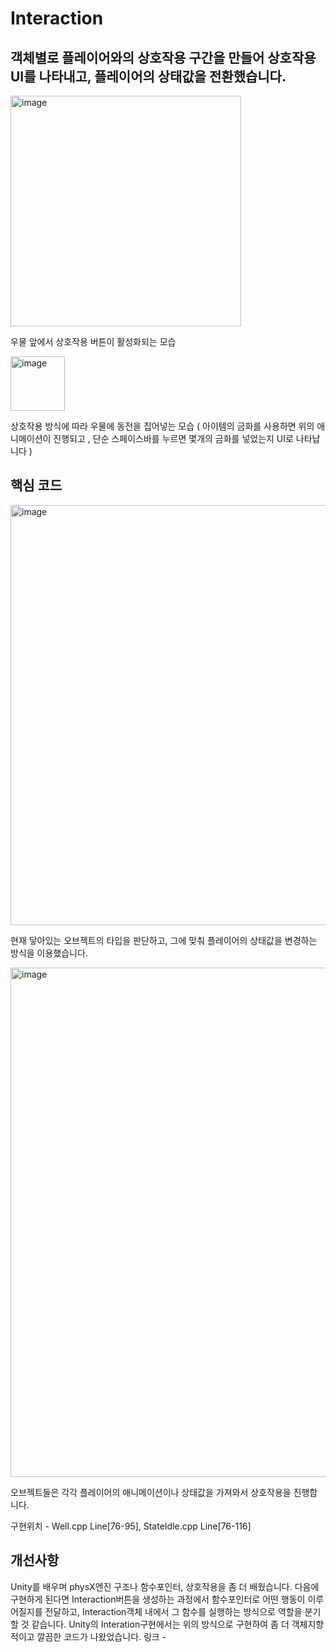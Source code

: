 # Interaction

## 객체별로 플레이어와의 상호작용 구간을 만들어 상호작용 UI를 나타내고, 플레이어의 상태값을 전환했습니다.

<img width="369" alt="image" src="https://github.com/KimDaeMins/Portfolio/assets/68540137/f12fdf49-73e5-4c7b-8111-047e205f6a93">

우물 앞에서 상호작용 버튼이 활성화되는 모습

<img width="87" alt="image" src="https://github.com/KimDaeMins/Portfolio/assets/68540137/33f17d51-9b22-4d11-a00e-b3df1ec1f02c">

상호작용 방식에 따라 우물에 동전을 집어넣는 모습 ( 아이템의 금화를 사용하면 위의 애니메이션이 진행되고 , 단순 스페이스바를 누르면 몇개의 금화를 넣었는지 UI로 나타납니다 )


## 핵심 코드

<img width="672" alt="image" src="https://github.com/KimDaeMins/Portfolio/assets/68540137/c0e5e1ac-2bb6-4cb7-a5ee-f838cdde62d6">

현재 닿아있는 오브젝트의 타입을 판단하고, 그에 맞춰 플레이어의 상태값을 변경하는 방식을 이용했습니다.

<img width="815" alt="image" src="https://github.com/KimDaeMins/Portfolio/assets/68540137/4ae079a4-e98a-4a97-a7fc-796ce37899ad">

오브젝트들은 각각 플레이어의 애니메이션이나 상태값을 가져와서 상호작용을 진행합니다.

구현위치 - Well.cpp Line[76-95], StateIdle.cpp Line[76-116]


## 개선사항

Unity를 배우며 physX엔진 구조나 함수포인터, 상호작용을 좀 더 배웠습니다. 다음에 구현하게 된다면 Interaction버튼을 생성하는 과정에서 함수포인터로 어떤 행동이 이루어질지를 전달하고, Interaction객체 내에서 그 함수를 실행하는 방식으로 역할을 분기할 것 같습니다. Unity의 Interation구현에서는 위의 방식으로 구현하여 좀 더 객체지향적이고 깔끔한 코드가 나왔었습니다.
링크 - 
